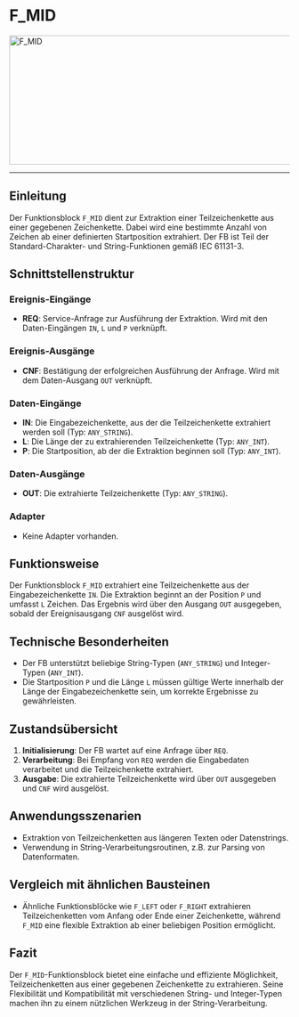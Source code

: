 # F_MID

<img width="1158" height="232" alt="F_MID" src="https://github.com/user-attachments/assets/0f4a4667-023e-4ada-8ea0-2df3b494c7db" />

* * * * * * * * * *
## Einleitung
Der Funktionsblock `F_MID` dient zur Extraktion einer Teilzeichenkette aus einer gegebenen Zeichenkette. Dabei wird eine bestimmte Anzahl von Zeichen ab einer definierten Startposition extrahiert. Der FB ist Teil der Standard-Charakter- und String-Funktionen gemäß IEC 61131-3.

## Schnittstellenstruktur
### **Ereignis-Eingänge**
- **REQ**: Service-Anfrage zur Ausführung der Extraktion. Wird mit den Daten-Eingängen `IN`, `L` und `P` verknüpft.

### **Ereignis-Ausgänge**
- **CNF**: Bestätigung der erfolgreichen Ausführung der Anfrage. Wird mit dem Daten-Ausgang `OUT` verknüpft.

### **Daten-Eingänge**
- **IN**: Die Eingabezeichenkette, aus der die Teilzeichenkette extrahiert werden soll (Typ: `ANY_STRING`).
- **L**: Die Länge der zu extrahierenden Teilzeichenkette (Typ: `ANY_INT`).
- **P**: Die Startposition, ab der die Extraktion beginnen soll (Typ: `ANY_INT`).

### **Daten-Ausgänge**
- **OUT**: Die extrahierte Teilzeichenkette (Typ: `ANY_STRING`).

### **Adapter**
- Keine Adapter vorhanden.

## Funktionsweise
Der Funktionsblock `F_MID` extrahiert eine Teilzeichenkette aus der Eingabezeichenkette `IN`. Die Extraktion beginnt an der Position `P` und umfasst `L` Zeichen. Das Ergebnis wird über den Ausgang `OUT` ausgegeben, sobald der Ereignisausgang `CNF` ausgelöst wird.

## Technische Besonderheiten
- Der FB unterstützt beliebige String-Typen (`ANY_STRING`) und Integer-Typen (`ANY_INT`).
- Die Startposition `P` und die Länge `L` müssen gültige Werte innerhalb der Länge der Eingabezeichenkette sein, um korrekte Ergebnisse zu gewährleisten.

## Zustandsübersicht
1. **Initialisierung**: Der FB wartet auf eine Anfrage über `REQ`.
2. **Verarbeitung**: Bei Empfang von `REQ` werden die Eingabedaten verarbeitet und die Teilzeichenkette extrahiert.
3. **Ausgabe**: Die extrahierte Teilzeichenkette wird über `OUT` ausgegeben und `CNF` wird ausgelöst.

## Anwendungsszenarien
- Extraktion von Teilzeichenketten aus längeren Texten oder Datenstrings.
- Verwendung in String-Verarbeitungsroutinen, z.B. zur Parsing von Datenformaten.

## Vergleich mit ähnlichen Bausteinen
- Ähnliche Funktionsblöcke wie `F_LEFT` oder `F_RIGHT` extrahieren Teilzeichenketten vom Anfang oder Ende einer Zeichenkette, während `F_MID` eine flexible Extraktion ab einer beliebigen Position ermöglicht.

## Fazit
Der `F_MID`-Funktionsblock bietet eine einfache und effiziente Möglichkeit, Teilzeichenketten aus einer gegebenen Zeichenkette zu extrahieren. Seine Flexibilität und Kompatibilität mit verschiedenen String- und Integer-Typen machen ihn zu einem nützlichen Werkzeug in der String-Verarbeitung.
